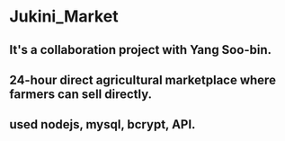 # Jukini_Market
## It's a collaboration project with Yang Soo-bin.
## 24-hour direct agricultural marketplace where farmers can sell directly.
## used nodejs, mysql, bcrypt, API.
